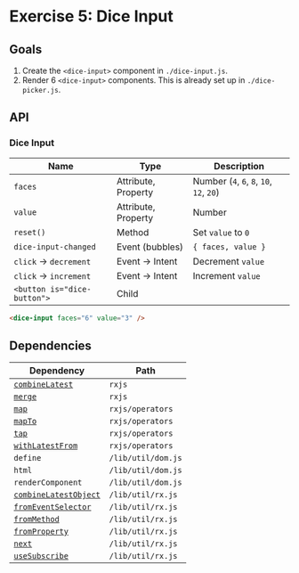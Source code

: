 # Exercise 5: Dice Input

## Goals

1. Create the `<dice-input>` component in `./dice-input.js`.
2. Render 6 `<dice-input>` components. This is already set up in `./dice-picker.js`.

## API

### Dice Input

|Name|Type|Description|
|---|---|---|
|`faces`|Attribute, Property|Number (`4`, `6`, `8`, `10`, `12`, `20`)|
|`value`|Attribute, Property|Number|
|`reset()`|Method|Set `value` to `0`|
|`dice-input-changed`|Event (bubbles)|`{ faces, value }`|
|`click` → `decrement`|Event → Intent|Decrement `value`|
|`click` → `increment`|Event → Intent|Increment `value`|
|`<button is="dice-button">`|Child||

```html
<dice-input faces="6" value="3" />
```

## Dependencies

|Dependency|Path|
|---|---|
|[`combineLatest`](https://rxjs-dev.firebaseapp.com/api/index/function/combineLatest)|`rxjs`|
|[`merge`](https://rxjs-dev.firebaseapp.com/api/index/function/merge)|`rxjs`|
|[`map`](https://rxjs-dev.firebaseapp.com/api/operators/map)|`rxjs/operators`|
|[`mapTo`](https://rxjs-dev.firebaseapp.com/api/operators/mapTo)|`rxjs/operators`|
|[`tap`](https://rxjs-dev.firebaseapp.com/api/operators/tap)|`rxjs/operators`|
|[`withLatestFrom`](https://rxjs-dev.firebaseapp.com/api/operators/withLatestFrom)|`rxjs/operators`|
|`define`|`/lib/util/dom.js`|
|`html`|`/lib/util/dom.js`|
|`renderComponent`|`/lib/util/dom.js`|
|[`combineLatestObject`](../../lib/util/rx/README.md#combinelatestobject)|`/lib/util/rx.js`|
|[`fromEventSelector`](../../lib/util/rx/README.md#fromeventselector)|`/lib/util/rx.js`|
|[`fromMethod`](../../lib/util/rx/README.md#frommethod)|`/lib/util/rx.js`|
|[`fromProperty`](../../lib/util/rx/README.md#fromproperty)|`/lib/util/rx.js`|
|[`next`](../../lib/util/rx/README.md#next)|`/lib/util/rx.js`|
|[`useSubscribe`](../../lib/util/rx/README.md#usesubscribe)|`/lib/util/rx.js`|
